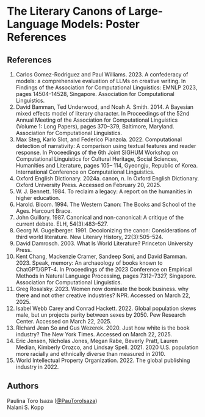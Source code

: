 # The Literary Canons of Large-Language Models: Poster References

## References
1. Carlos Gomez-Rodriguez and Paul Williams. 2023. A confederacy of models: a comprehensive evaluation of LLMs on creative writing. In Findings of the Association for Computational Linguistics: EMNLP 2023, pages 14504–14528, Singapore. Association for Computational Linguistics.
2. David Bamman, Ted Underwood, and Noah A. Smith. 2014. A Bayesian mixed effects model of literary character. In Proceedings of the 52nd Annual Meeting of the Association for Computational Linguistics (Volume 1: Long Papers), pages 370–379, Baltimore, Maryland. Association for Computational Linguistics.
3. Max Steg, Karlo Slot, and Federico Pianzola. 2022. Computational detection of narrativity: A comparison using textual features and reader response. In Proceedings of the 6th Joint SIGHUM Workshop on Computational Linguistics for Cultural Heritage, Social Sciences, Humanities and Literature, pages 105– 114, Gyeongju, Republic of Korea. International Conference on Computational Linguistics.
4. Oxford English Dictionary. 2024a. canon, n. In Oxford English Dictionary. Oxford University Press. Accessed on February 20, 2025.
5. W. J. Bennett. 1984. To reclaim a legacy: A report on the humanities in higher education.
6. Harold. Bloom. 1994. The Western Canon: The Books and School of the Ages. Harcourt Brace.
7. John Guillory. 1987. Canonical and non-canonical: A critique of the current debate. ELH, 54(3):483–527.
8. Georg M. Gugelberger. 1991. Decolonizing the canon: Considerations of third world literature. New Literary History, 22(3):505–524.
9. David Damrosch. 2003. What Is World Literature? Princeton University Press.
10. Kent Chang, Mackenzie Cramer, Sandeep Soni, and David Bamman. 2023. Speak, memory: An archaeology of books known to ChatGPT/GPT-4. In Proceedings of the 2023 Conference on Empirical Methods in Natural Language Processing, pages 7312–7327, Singapore. Association for Computational Linguistics.
11. Greg Rosalsky. 2023. Women now dominate the book business. why there and not other creative industries? NPR. Accessed on March 22, 2025.
12. Isabel Webb Carey and Conrad Hackett. 2022. Global population skews male, but un projects parity between sexes by 2050. Pew Research Center. Accessed on March 22, 2025.
13. Richard Jean So and Gus Wezerek. 2020. Just how white is the book industry? The New York Times. Accessed on March 22, 2025.
14. Eric Jensen, Nicholas Jones, Megan Rabe, Beverly Pratt, Lauren Median, Kimberly Orozco, and Lindsay Spell. 2021. 2020 U.S. population more racially and ethnically diverse than measured in 2010.
15. World Intellectual Property Organization. 2022. The global publishing industry in 2022.

## Authors
Paulina Toro Isaza ([@PauToroIsaza](https://github.com/PauToroIsaza))  
Nalani S. Kopp
